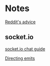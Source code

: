 # Notes

[Reddit's advice](http://www.reddit.com/r/learnprogramming/comments/2vynet/i_want_to_make_a_live_chat_web_application_and_im/)

## socket.io

[socket.io chat guide](http://socket.io/get-started/chat/)

[Directing emits](https://github.com/Automattic/socket.io/wiki/How-do-I-send-a-response-to-all-clients-except-sender%3F)
